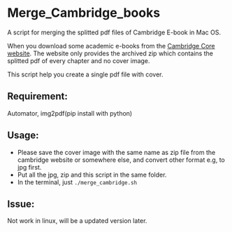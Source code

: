 # Merge_Cambridge_books
A script for merging the splitted pdf files of Cambridge E-book in Mac OS.

When you download some academic e-books from the [Cambridge Core website](https://www.cambridge.org/core/). The website only provides the archived zip which contains the splitted pdf of every chapter and no cover image.

This script help you create a single pdf file with cover.

## Requirement: 
Automator, img2pdf(pip install with python)

## Usage:
* Please save the cover image with the same name as zip file from the cambridge website or somewhere else, and convert other format e.g, to jpg first.
* Put all the jpg, zip and this script in the same folder.
* In the terminal, just `./merge_cambridge.sh`

## Issue:
Not work in linux, will be a updated version later.
